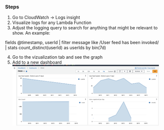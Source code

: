 ### Steps
1. Go to CloudWatch -> Logs insight
2. Visualize logs for any Lambda Function
3. Adjust the logging query to search for anything that might be relevant to show. An example:

fields @timestamp, userId
| filter message like /User feed has been invoked/
| stats count_distinct(userId) as userIds by bin(7d)

4. Go to the vizualization tab and see the graph
5. Add to a new dashboard
![alt text](https://github.com/VictorBusk/AWS-workshop/blob/main/Images/dashboard.png)